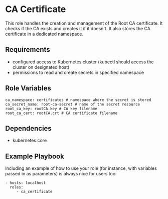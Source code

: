 CA Certificate
=========

This role handles the creation and management of the Root CA certificate. It checks if the CA exists and creates it if it doesn't. It also stores the CA certificate in a dedicated namespace.

Requirements
------------

- configured access to Kubernetes cluster (kubectl should access the cluster on designated host) 
- permissions to read and create secrets in specified namespace

Role Variables
--------------
```
ca_namespace: certificates # namespace where the secret is stored
ca_secret_name: root-ca-secret # name of the secret resource
root_ca_key: rootCA.key # CA key filename 
root_ca_cert: rootCA.crt # CA certificate filename
```

Dependencies
------------

- kubernetes.core

Example Playbook
----------------

Including an example of how to use your role (for instance, with variables passed in as parameters) is always nice for users too:

    - hosts: localhost 
      roles:
         - ca_certificate 

